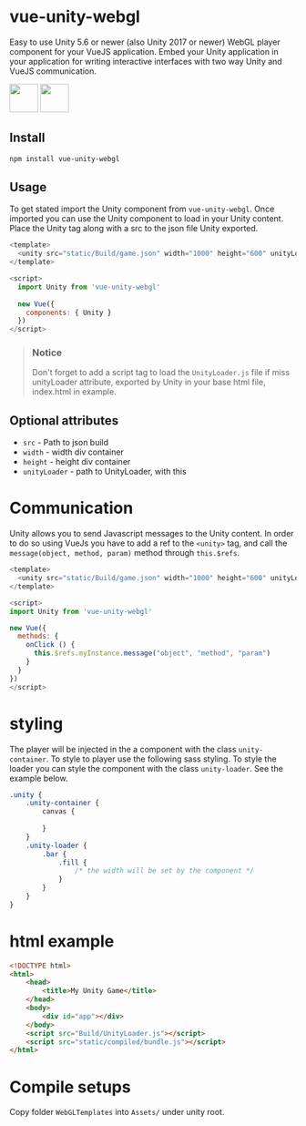 # vue-unity-webgl

Easy to use Unity 5.6 or newer (also Unity 2017 or newer)  WebGL player component for your VueJS application. Embed your Unity application in your application for writing interactive interfaces with two way Unity and VueJS communication.

<img src="https://vuejs.org/images/logo.png" height="50px"/> <img src="https://upload.wikimedia.org/wikipedia/commons/8/8a/Official_unity_logo.png" height="50px"/>

## Install

```Bash
npm install vue-unity-webgl
```

## Usage
To get stated import the Unity component from `vue-unity-webgl`. Once imported you can use the Unity component to load in your Unity content. Place the Unity tag along with a src to the json file Unity exported.

```js
<template>
  <unity src="static/Build/game.json" width="1000" height="600" unityLoader="static/Build/UnityLoader.js"></unity>  
</template>

<script>
  import Unity from 'vue-unity-webgl'
  
  new Vue({
    components: { Unity }
  })
</script>
```
> ### Notice
> Don't forget to add a script tag to load the `UnityLoader.js` file if miss unityLoader attribute, exported by Unity in your base html file, index.html in example.



## Optional attributes

* `src` - Path to json build
* `width` - width div container
* `height` - height div container
* `unityLoader` - path to UnityLoader, with this


# Communication
Unity allows you to send Javascript messages to the Unity content. In order to do so using VueJs you have to add a ref to the `<unity>` tag, and call the `message(object, method, param)` method through `this.$refs`.

```js
<template>
  <unity src="static/Build/game.json" width="1000" height="600" unityLoader="static/Build/UnityLoader.js" ref="myInstance"></unity>  
</template>

<script>
import Unity from 'vue-unity-webgl'

new Vue({
  methods: {
    onClick () {
      this.$refs.myInstance.message("object", "method", "param")
    }
  }
})
</script>
```

# styling
The player will be injected in the a component with the class `unity-container`. To style to player use the following sass styling. To style the loader you can style the component with the class `unity-loader`. See the example below.

```scss
.unity {
    .unity-container {
        canvas {
            
        }
    }
    .unity-loader {
        .bar {
            .fill {
                /* the width will be set by the component */
            }
        }
    }
}
```

# html example
```html
<!DOCTYPE html>
<html>
    <head>
        <title>My Unity Game</title>
    </head>
    <body>
        <div id="app"></div>
    </body>
    <script src="Build/UnityLoader.js"></script>
    <script src="static/compiled/bundle.js"></script>
</html>
```


# Compile setups

Copy folder `WebGLTemplates` into `Assets/` under unity root.
